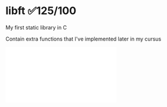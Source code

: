 # libft ✅125/100
My first static library in C

Contain extra functions that I've implemented later in my cursus

![LIBFT subject](fr.libft.subject.pdf)
